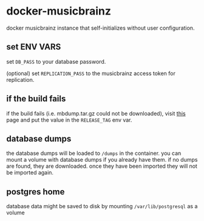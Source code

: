 # docker-musicbrainz
docker musicbrainz instance that self-initializes without user configuration.

## set ENV VARS
set `DB_PASS` to your database password.

(optional) set `REPLICATION_PASS` to the musicbrainz access token for replication.

## if the build fails
if the build fails (i.e. mbdump.tar.gz could not be downloaded), visit [this](http://ftp.musicbrainz.org/pub/musicbrainz/data/fullexport/LATEST) page and put the value in the `RELEASE_TAG` env var.

## database dumps
the database dumps will be loaded to `/dumps` in the container. you can mount a volume with database dumps if you already have them. if no dumps are found, they are downloaded. once they have been imported they will not be imported again.

## postgres home
database data might be saved to disk by mounting `/var/lib/postgresql` as a volume